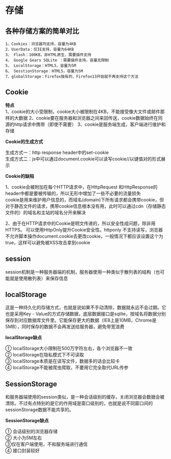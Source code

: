 # 存储

## 各种存储方案的简单对比
    1、Cookies：浏览器均支持，容量为4KB
    2、UserData：仅IE支持，容量为64KB  
    3、 Flash：100KB，非HTML原生，需要插件支持
	4、 Google Gears SQLite ：需要插件支持，容量无限制
	5、 LocalStorage：HTML5，容量为5M
	6、 SesstionStorage：HTML5，容量为5M
	7、globalStorage：Firefox独有的，Firefox13开始就不再支持这个方法
 
## Cookie
**特点**  
    1、cookie的大小受限制，cookie大小被限制在4KB，不能接受像大文件或邮件那样的大数据
	2、cookie要在服务器和浏览器之间来回传送，cookie数据始终在同源的http请求中携带（即使不需要）
	3、cookie是服务端生成，客户端进行维护和存储

**Cookie的生成方式**  

生成方式一：http response header中的set-cookie  
生成方式二：js中可以通过document.cookie可以读写cookie//以键值对的形式展示

**Cookie的缺陷**  

1、cookie会被附加在每个HTTP请求中，在HttpRequest 和HttpResponse的header中都是要被传输的，所以无形中增加了一些不必要的流量损失  
cookie是用来维护用户信息的，而域名(domain)下所有请求都会携带cookie，但对于静态文件的请求，携带cookie信息根本没有用，此时可以通过cdn（存储静态文件的）的域名和主站的域名分开来解决  

2、由于在HTTP请求中的Cookie是明文传递的，所以安全性成问题，除非用HTTPS。
可以使用HttpOnly提升Cookie安全性。httponly 不支持读写，浏览器不允许脚本操作document.cookie去更改cookie，一般情况下都应该设置这个为true，这样可以避免被XSS攻击拿到cookie  



## session
   session机制是一种服务器端的机制，服务器使用一种类似于散列表的结构（也可能就是使用散列表）来保存信息


## localStorage

这是一种持久化的存储方式，也就是说如果不手动清除，数据就永远不会过期。它也是采用Key - Value的方式存储数据，底层数据接口是sqlite，按域名将数据分别保存到对应数据库文件里。它能保存更大的数据（IE8上是10MB，Chrome是5MB），同时保存的数据不会再发送给服务器，避免带宽浪费 

**localStorage缺点**

① localStorage大小限制在500万字符左右，各个浏览器不一致  
② localStorage在隐私模式下不可读取  
③ localStorage本质是在读写文件，数据多的话会比较卡  
④ localStorage不能被爬虫爬取，不要用它完全取代URL传参  

## SessionStorage
和服务器端使用的session类似，是一种会话级别的缓存，关闭浏览器会数据会被清除。不过有点特别的是它的作用域是窗口级别的，也就是说不同窗口间的sessionStorage数据不能共享的。

**SessionStorage缺点**
	
① 会话级别的浏览器存储  
② 大小为5M左右  
③仅在客户端使用，不和服务端进行通信  
④ 接口封装较好  
	